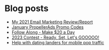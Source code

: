 # Blog posts
<!-- BLOG-POST-LIST:START -->
- [My 2021 Email Marketing Review/Report](https://afflift.com/f/threads/my-2021-email-marketing-review-report.8096/)
- [January PropellerAds Promo Codes](https://afflift.com/f/threads/january-propellerads-promo-codes.10169/)
- [Follow Along - Make $20 a Day](https://afflift.com/f/threads/follow-along-make-20-a-day.10149/)
- [2023 Contest - Ready, Set, Let&#39;s GOOOOO!](https://afflift.com/f/threads/2023-contest-ready-set-lets-gooooo.10246/)
- [Help with dating landers for mobile pop traffic](https://afflift.com/f/threads/help-with-dating-landers-for-mobile-pop-traffic.10278/)
<!-- BLOG-POST-LIST:END -->
